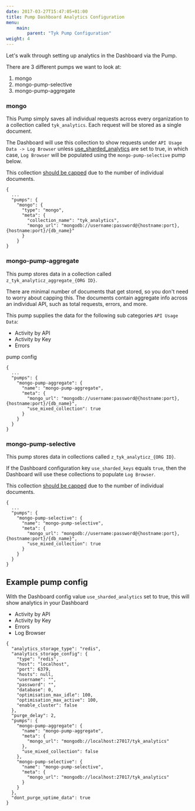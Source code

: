```yaml
---
date: 2017-03-27T15:47:05+01:00
title: Pump Dashboard Analytics Configuration
menu:
    main:
        parent: "Tyk Pump Configuration"
weight: 4 
---
```


Let's walk through setting up analytics in the Dashboard via the Pump.

There are 3 different pumps we want to look at:

1. mongo 
2. mongo-pump-selective
3. mongo-pump-aggregate

### mongo

This Pump simply saves all individual requests across every organization to a collection called `tyk_analytics`.  Each request will be stored as a single document.

The Dashboard will use this collection to show requests under `API Usage Data -> Log Browser` unless [use_sharded_analytics](/docs/configure/tyk-dashboard-configuration-options/) are set to true, in which case, `Log Browser` will be populated using the `mongo-pump-selective` pump below.

This collection [should be capped](/docs/configure/tyk-pump-configuration/#capping-analytics-data) due to the number of individual documents.

```{.json}
{
  ...
  "pumps": { 
    "mongo": {
      "type": "mongo",
      "meta": {
        "collection_name": "tyk_analytics",
        "mongo_url": "mongodb://username:password@{hostname:port},{hostname:port}/{db_name}"
      }
    }
}
```

### mongo-pump-aggregate
This pump stores data in a collection called `z_tyk_analyticz_aggregate_{ORG ID}`.  

There are minimal number of documents that get stored, so you don't need to worry about capping this. The documents contain aggregate info across an individual API, such as total requests, errors, and more.

This pump supplies the data for the following sub categories `API Usage Data`:

* Activity by API
* Activity by Key
* Errors

pump config
```{.json}
{
  ...
  "pumps": {
    "mongo-pump-aggregate": {
      "name": "mongo-pump-aggregate",
      "meta": {
        "mongo_url": "mongodb://username:password@{hostname:port},{hostname:port}/{db_name}",
        "use_mixed_collection": true
      }
    }
  }
}
```

### mongo-pump-selective

This pump stores data in collections called `z_tyk_analyticz_{ORG ID}`.

If the Dashboard configuration key `use_sharded_keys` equals `true`, then the Dashboard will use these collections to populate `Log Browser`.

This collection [should be capped](/docs/configure/tyk-pump-configuration/#capping-analytics-data) due to the number of individual documents.
```{.json}
{
  ...
  "pumps": {
    "mongo-pump-selective": {
      "name": "mongo-pump-selective",
      "meta": {
        "mongo_url": "mongodb://username:password@{hostname:port},{hostname:port}/{db_name}",
        "use_mixed_collection": true
      }
    }
  }
}
```

## Example pump config

With the Dashboard config value `use_sharded_analytics` set to true, this will show analytics in your Dashboard

* Activity by API
* Activity by Key
* Errors
* Log Browser

```{.json}
{
  "analytics_storage_type": "redis",
  "analytics_storage_config": {
    "type": "redis",
    "host": "localhost",
    "port": 6379,
    "hosts": null,
    "username": "",
    "password": "",
    "database": 0,
    "optimisation_max_idle": 100,
    "optimisation_max_active": 100,
    "enable_cluster": false
  },
  "purge_delay": 2,
  "pumps": {
    "mongo-pump-aggregate": {
      "name": "mongo-pump-aggregate",
      "meta": {
        "mongo_url": "mongodb://localhost:27017/tyk_analytics"
      },
      "use_mixed_collection": false
    },
    "mongo-pump-selective": {
      "name": "mongo-pump-selective",
      "meta": {
        "mongo_url": "mongodb://localhost:27017/tyk_analytics"
      }
    }
  },
  "dont_purge_uptime_data": true
}
```
